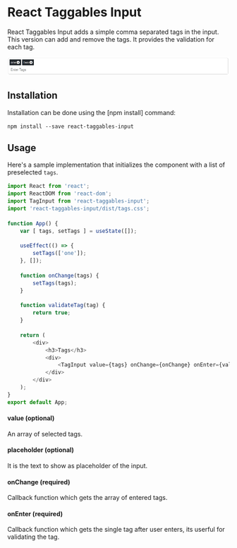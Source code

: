 # React Taggables Input

React Taggables Input adds a simple comma separated tags in the input. This version can add and remove the tags. It provides the validation for each tag.

![Screenshot](https://raw.githubusercontent.com/badgujar-nagesh/react-taggables-input/master/tag-screnshot.png)

## Installation

Installation can be done using the [npm install] command:

```
npm install --save react-taggables-input
```

## Usage

Here's a sample implementation that initializes the component with a list of preselected `tags`.

```js
import React from 'react';
import ReactDOM from 'react-dom';
import TagInput from 'react-taggables-input';
import 'react-taggables-input/dist/tags.css';

function App() {
    var [ tags, setTags ] = useState([]);

    useEffect(() => {
        setTags(['one']);
    }, []);

    function onChange(tags) {
        setTags(tags);
    }

    function validateTag(tag) {
        return true;
    }

    return (
        <div>
            <h3>Tags</h3>
            <div>
                <TagInput value={tags} onChange={onChange} onEnter={validateTag} />
            </div>
        </div>
    );
}
export default App;

```


#### value (optional)

An array of selected tags.

#### placeholder (optional)

It is the text to show as placeholder of the input.

#### onChange (required)

Callback function which gets the array of entered tags.

#### onEnter (required)

Callback function which gets the single tag after user enters, its userful for validating the tag.